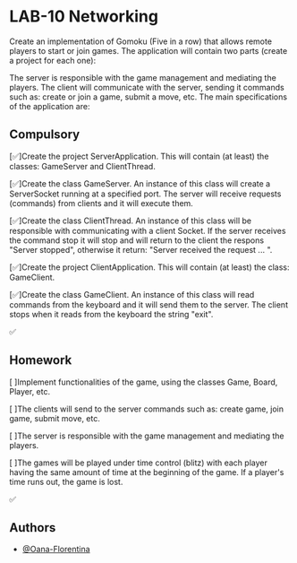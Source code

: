 
# LAB-10 Networking
Create an implementation of Gomoku (Five in a row) that allows remote players to start or join games. The application will contain two parts (create a project for each one):

The server is responsible with the game management and mediating the players.
The client will communicate with the server, sending it commands such as:
create or join a game,
submit a move, etc.
The main specifications of the application are:







## Compulsory

[✅]Create the project ServerApplication. This will contain (at least) the classes: GameServer and ClientThread.

[✅]Create the class GameServer. An instance of this class will create a ServerSocket running at a specified port. The server will receive requests (commands) from clients and it will execute them.

[✅]Create the class ClientThread. An instance of this class will be responsible with communicating with a client Socket. If the server receives the command stop it will stop and will return to the client the respons "Server stopped", otherwise it return: "Server received the request ... ".

[✅]Create the project ClientApplication. This will contain (at least) the class: GameClient.

[✅]Create the class GameClient. An instance of this class will read commands from the keyboard and it will send them to the server. The client stops when it reads from the keyboard the string "exit".

✅ 
## Homework
[ ]Implement functionalities of the game, using the classes Game, Board, Player, etc.

[ ]The clients will send to the server commands such as: create game, join game, submit move, etc.

[ ]The server is responsible with the game management and mediating the players.

[ ]The games will be played under time control (blitz) with each player having the same amount of time at the beginning of the game. If a player's time runs out, the game is lost.

✅
## Authors

- [@Oana-Florentina](https://github.com/Oana-Florentina)

